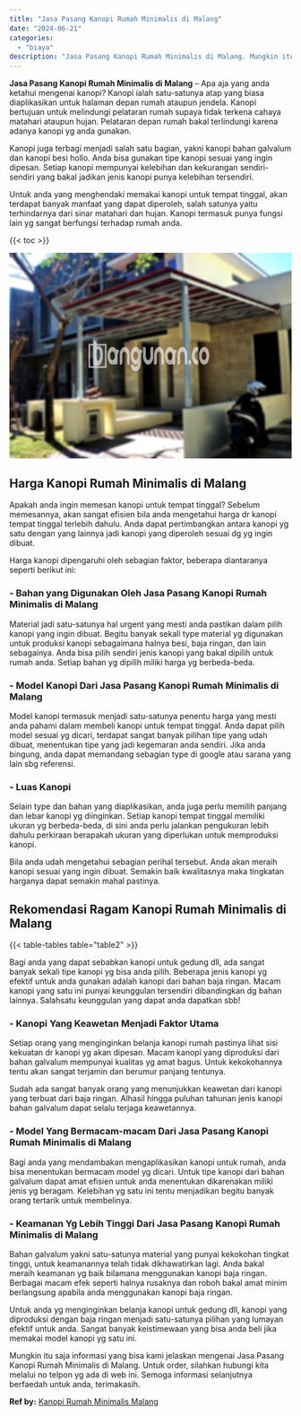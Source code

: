 ```yaml
---
title: "Jasa Pasang Kanopi Rumah Minimalis di Malang"
date: "2024-06-21"
categories: 
  - "biaya"
description: "Jasa Pasang Kanopi Rumah Minimalis di Malang. Mungkin itu saja informasi yang bisa kami jelaskan mengenai Jasa Pasang Kanopi Rumah Minimalis di Malang. Untuk..."
---
```


**Jasa Pasang Kanopi Rumah Minimalis di Malang** – Apa aja yang anda ketahui mengenai kanopi? Kanopi ialah satu-satunya atap yang biasa diaplikasikan untuk halaman depan rumah ataupun jendela. Kanopi bertujuan untuk melindungi pelataran rumah supaya tidak terkena cahaya matahari ataupun hujan. Pelataran depan rumah bakal terlindungi karena adanya kanopi yg anda gunakan.

Kanopi juga terbagi menjadi salah satu bagian, yakni kanopi bahan galvalum dan kanopi besi hollo. Anda bisa gunakan tipe kanopi sesuai yang ingin dipesan. Setiap kanopi mempunyai kelebihan dan kekurangan sendiri-sendiri yang bakal jadikan jenis kanopi punya kelebihan tersendiri.

Untuk anda yang menghendaki memakai kanopi untuk tempat tinggal, akan terdapat banyak manfaat yang dapat diperoleh, salah satunya yaitu terhindarnya dari sinar matahari dan hujan. Kanopi termasuk punya fungsi lain yg sangat berfungsi terhadap rumah anda.

{{< toc >}}

![Jasa Pasang Kanopi Rumah Minimalis di Malang](/images/harga-kanopi-minimalis-11.png)

## Harga Kanopi Rumah Minimalis di Malang

Apakah anda ingin memesan kanopi untuk tempat tinggal? Sebelum memesannya, akan sangat efisien bila anda mengetahui harga dr kanopi tempat tinggal terlebih dahulu. Anda dapat pertimbangkan antara kanopi yg satu dengan yang lainnya jadi kanopi yang diperoleh sesuai dg yg ingin dibuat.

Harga kanopi dipengaruhi oleh sebagian faktor, beberapa diantaranya seperti berikut ini:

### \- Bahan yang Digunakan Oleh Jasa Pasang Kanopi Rumah Minimalis di Malang

Material jadi satu-satunya hal urgent yang mesti anda pastikan dalam pilih kanopi yang ingin dibuat. Begitu banyak sekali type material yg digunakan untuk produksi kanopi sebagaimana halnya besi, baja ringan, dan lain sebagainya. Anda bisa pilih sendiri jenis kanopi yang bakal dipilih untuk rumah anda. Setiap bahan yg dipilih miliki harga yg berbeda-beda.

### \- Model Kanopi Dari Jasa Pasang Kanopi Rumah Minimalis di Malang

Model kanopi termasuk menjadi satu-satunya penentu harga yang mesti anda pahami dalam membeli kanopi untuk tempat tinggal. Anda dapat pilih model sesuai yg dicari, terdapat sangat banyak pilihan tipe yang udah dibuat, menentukan tipe yang jadi kegemaran anda sendiri. Jika anda bingung, anda dapat memandang sebagian type di google atau sarana yang lain sbg referensi.

### \- Luas Kanopi

Selain type dan bahan yang diaplikasikan, anda juga perlu memilih panjang dan lebar kanopi yg diinginkan. Setiap kanopi tempat tinggal memiliki ukuran yg berbeda-beda, di sini anda perlu jalankan pengukuran lebih dahulu perkiraan berapakah ukuran yang diperlukan untuk memproduksi kanopi.

Bila anda udah mengetahui sebagian perihal tersebut. Anda akan meraih kanopi sesuai yang ingin dibuat. Semakin baik kwalitasnya maka tingkatan harganya dapat semakin mahal pastinya.

## Rekomendasi Ragam Kanopi Rumah Minimalis di Malang

{{< table-tables table="table2" >}}

Bagi anda yang dapat sebabkan kanopi untuk gedung dll, ada sangat banyak sekali tipe kanopi yg bisa anda pilih. Beberapa jenis kanopi yg efektif untuk anda gunakan adalah kanopi dari bahan baja ringan. Macam kanopi yang satu ini punyai keunggulan tersendiri dibandingkan dg bahan lainnya. Salahsatu keunggulan yang dapat anda dapatkan sbb!

### \- Kanopi Yang Keawetan Menjadi Faktor Utama

Setiap orang yang menginginkan belanja kanopi rumah pastinya lihat sisi kekuatan dr kanopi yg akan dipesan. Macam kanopi yang diproduksi dari bahan galvalum mempunyai kualitas yg amat bagus. Untuk kekokohannya tentu akan sangat terjamin dan berumur panjang tentunya.

Sudah ada sangat banyak orang yang menunjukkan keawetan dari kanopi yang terbuat dari baja ringan. Alhasil hingga puluhan tahunan jenis kanopi bahan galvalum dapat selalu terjaga keawetannya.

### \- Model Yang Bermacam-macam Dari Jasa Pasang Kanopi Rumah Minimalis di Malang

Bagi anda yang mendambakan mengaplikasikan kanopi untuk rumah, anda bisa menentukan bermacam model yg dicari. Untuk tipe kanopi dari bahan galvalum dapat amat efisien untuk anda menentukan dikarenakan miliki jenis yg beragam. Kelebihan yg satu ini tentu menjadikan begitu banyak orang tertarik untuk membelinya.

### \- Keamanan Yg Lebih Tinggi Dari Jasa Pasang Kanopi Rumah Minimalis di Malang

Bahan galvalum yakni satu-satunya material yang punyai kekokohan tingkat tinggi, untuk keamanannya telah tidak dikhawatirkan lagi. Anda bakal meraih keamanan yg baik bilamana menggunakan kanopi baja ringan. Berbagai macam efek seperti halnya rusaknya dan roboh bakal amat minim berlangsung apabila anda menggunakan kanopi baja ringan.

Untuk anda yg menginginkan belanja kanopi untuk gedung dll, kanopi yang diproduksi dengan baja ringan menjadi satu-satunya pilihan yang lumayan efektif untuk anda. Sangat banyak keistimewaan yang bisa anda beli jika memakai model kanopi yg satu ini.

Mungkin itu saja informasi yang bisa kami jelaskan mengenai Jasa Pasang Kanopi Rumah Minimalis di Malang. Untuk order, silahkan hubungi kita melalui no telpon yg ada di web ini. Semoga informasi selanjutnya berfaedah untuk anda, terimakasih.

**Ref by:**  [Kanopi Rumah Minimalis Malang](https://id.wikipedia.org/wiki/Kanopi)
